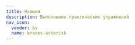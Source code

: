 ```yaml
---
title: Навыки
description: Выполнение практических упражнений
nav_icon:
  vendor: bs
  name: braces-asterisk
---
```

